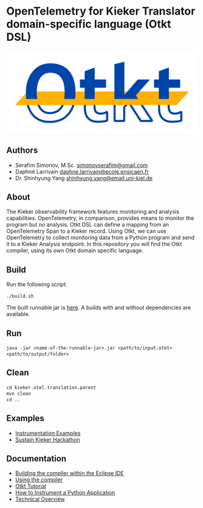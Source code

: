 # OpenTelemetry for Kieker Translator domain-specific language (Otkt DSL)

![Otkt logo](docs/img/otkt_logo.svg)

## Authors

- Serafim Simonov, M.Sc. <simonovserafim@gmail.com>
- Daphné Larrivain <daphne.larrivain@ecole.ensicaen.fr>
- Dr. Shinhyung Yang <shinhyung.yang@email.uni-kiel.de>

## About

The Kieker observability framework features monitoring and analysis capabilities. OpenTelemetry, in comparison, provides means to monitor the program but no analysis. Otkt DSL can define a mapping from an OpenTelemetry Span to a Kieker record. Using Otkt, we can use OpenTelemetry to collect monitoring data from a Python program and send it to a Kieker Analysis endpoint. In this repository you will find the Otkt compiler, using its own Otkt domain specific language.

## Build

Run the following script:
```
./build.sh
```
The built runnable jar is [here](kieker.otel.translation.parent/kieker.otel.translation.generator/target).
A builds with and without dependencies are available.

## Run

```
java -jar <name-of-the-runnable-jar>.jar <path/to/input.otkt> <path/to/output/folder>
```

## Clean

```
cd kieker.otel.translation.parent
mvn clean
cd ..
```

## Examples

- [Instrumentation Examples](https://github.com/Misrobody/kieker-otel-interoperability)
- [Sustain Kieker Hackathon](https://github.com/kieker-monitoring/SustainKiekerHackathon)

## Documentation

- [Building the compiler within the Eclipse IDE](docs/BUILD-ECLIPSE.md)
- [Using the compiler](docs/BUILD.md)
- [Otkt Tutorial](docs/OTKT-TUTORIAL.md)
- [How to Instrument a Python Application](docs/INSTRUMENT.md)
- [Technical Overview](docs/TECHNICAL-SUMMARY.md)

